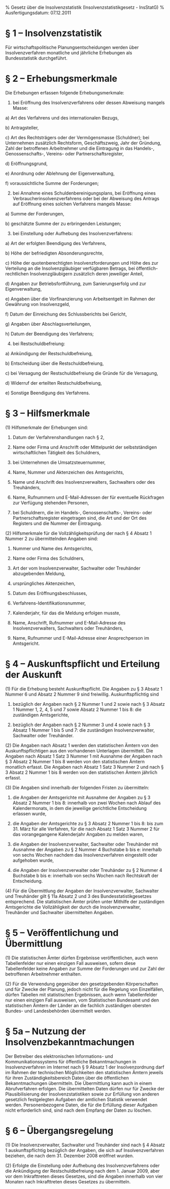 % Gesetz über die Insolvenzstatistik  (Insolvenzstatistikgesetz - InsStatG)
% Ausfertigungsdatum: 07.12.2011
 
# § 1 – Insolvenzstatistik

Für wirtschaftspolitische Planungsentscheidungen werden über Insolvenzverfahren monatliche und jährliche Erhebungen als Bundesstatistik durchgeführt.

# § 2 – Erhebungsmerkmale

Die Erhebungen erfassen folgende Erhebungsmerkmale:

1. bei Eröffnung des Insolvenzverfahrens oder dessen Abweisung mangels Masse:

a) Art des Verfahrens und des internationalen Bezugs,

b) Antragsteller,

c) Art des Rechtsträgers oder der Vermögensmasse (Schuldner); bei Unternehmen zusätzlich Rechtsform, Geschäftszweig, Jahr der Gründung, Zahl der betroffenen Arbeitnehmer und die Eintragung in das Handels-, Genossenschafts-, Vereins- oder Partnerschaftsregister,

d) Eröffnungsgrund,

e) Anordnung oder Ablehnung der Eigenverwaltung,

f) voraussichtliche Summe der Forderungen;

2. bei Annahme eines Schuldenbereinigungsplans, bei Eröffnung eines Verbraucherinsolvenzverfahrens oder bei der Abweisung des Antrags auf Eröffnung eines solchen Verfahrens mangels Masse:

a) Summe der Forderungen,

b) geschätzte Summe der zu erbringenden Leistungen;

3. bei Einstellung oder Aufhebung des Insolvenzverfahrens:

a) Art der erfolgten Beendigung des Verfahrens,

b) Höhe der befriedigten Absonderungsrechte,

c) Höhe der quotenberechtigten Insolvenzforderungen und Höhe des zur Verteilung an die Insolvenzgläubiger verfügbaren Betrags, bei öffentlich-rechtlichen Insolvenzgläubigern zusätzlich deren jeweiliger Anteil,

d) Angaben zur Betriebsfortführung, zum Sanierungserfolg und zur Eigenverwaltung,

e) Angaben über die Vorfinanzierung von Arbeitsentgelt im Rahmen der Gewährung von Insolvenzgeld,

f) Datum der Einreichung des Schlussberichts bei Gericht,

g) Angaben über Abschlagsverteilungen,

h) Datum der Beendigung des Verfahrens;

4. bei Restschuldbefreiung:

a) Ankündigung der Restschuldbefreiung,

b) Entscheidung über die Restschuldbefreiung,

c) bei Versagung der Restschuldbefreiung die Gründe für die Versagung,

d) Widerruf der erteilten Restschuldbefreiung,

e) Sonstige Beendigung des Verfahrens.

# § 3 – Hilfsmerkmale

(1) Hilfsmerkmale der Erhebungen sind:

1. Datum der Verfahrenshandlungen nach § 2,

2. Name oder Firma und Anschrift oder Mittelpunkt der selbstständigen wirtschaftlichen Tätigkeit des Schuldners,

3. bei Unternehmen die Umsatzsteuernummer,

4. Name, Nummer und Aktenzeichen des Amtsgerichts,

5. Name und Anschrift des Insolvenzverwalters, Sachwalters oder des Treuhänders,

6. Name, Rufnummern und E-Mail-Adressen der für eventuelle Rückfragen zur Verfügung stehenden Personen,

7. bei Schuldnern, die im Handels-, Genossenschafts-, Vereins- oder Partnerschaftsregister eingetragen sind, die Art und der Ort des Registers und die Nummer der Eintragung.

(2) Hilfsmerkmale für die Vollzähligkeitsprüfung der nach § 4 Absatz 1 Nummer 2 zu übermittelnden Angaben sind:

1. Nummer und Name des Amtsgerichts,

2. Name oder Firma des Schuldners,

3. Art der vom Insolvenzverwalter, Sachwalter oder Treuhänder abzugebenden Meldung,

4. ursprüngliches Aktenzeichen,

5. Datum des Eröffnungsbeschlusses,

6. Verfahrens-Identifikationsnummer,

7. Kalenderjahr, für das die Meldung erfolgen musste,

8. Name, Anschrift, Rufnummer und E-Mail-Adresse des Insolvenzverwalters, Sachwalters oder Treuhänders,

9. Name, Rufnummer und E-Mail-Adresse einer Ansprechperson im Amtsgericht.

# § 4 – Auskunftspflicht und Erteilung der Auskunft

(1) Für die Erhebung besteht Auskunftspflicht. Die Angaben zu § 3 Absatz 1 Nummer 6 und Absatz 2 Nummer 9 sind freiwillig. Auskunftspflichtig sind

1. bezüglich der Angaben nach § 2 Nummer 1 und 2 sowie nach § 3 Absatz 1 Nummer 1, 2, 4, 5 und 7 sowie Absatz 2 Nummer 1 bis 8: die zuständigen Amtsgerichte,

2. bezüglich der Angaben nach § 2 Nummer 3 und 4 sowie nach § 3 Absatz 1 Nummer 1 bis 5 und 7: die zuständigen Insolvenzverwalter, Sachwalter oder Treuhänder.

(2) Die Angaben nach Absatz 1 werden den statistischen Ämtern von den Auskunftspflichtigen aus den vorhandenen Unterlagen übermittelt. Die Angaben nach Absatz 1 Satz 3 Nummer 1 mit Ausnahme der Angaben nach § 3 Absatz 2 Nummer 1 bis 8 werden von den statistischen Ämtern monatlich erfasst. Die Angaben nach Absatz 1 Satz 3 Nummer 2 und nach § 3 Absatz 2 Nummer 1 bis 8 werden von den statistischen Ämtern jährlich erfasst.

(3) Die Angaben sind innerhalb der folgenden Fristen zu übermitteln:

1. die Angaben der Amtsgerichte mit Ausnahme der Angaben zu § 3 Absatz 2 Nummer 1 bis 8: innerhalb von zwei Wochen nach Ablauf des Kalendermonats, in dem die jeweilige gerichtliche Entscheidung erlassen wurde,

2. die Angaben der Amtsgerichte zu § 3 Absatz 2 Nummer 1 bis 8: bis zum 31. März für alle Verfahren, für die nach Absatz 1 Satz 3 Nummer 2 für das vorangegangene Kalenderjahr Angaben zu melden waren,

3. die Angaben der Insolvenzverwalter, Sachwalter oder Treuhänder mit Ausnahme der Angaben zu § 2 Nummer 4 Buchstabe b bis e: innerhalb von sechs Wochen nachdem das Insolvenzverfahren eingestellt oder aufgehoben wurde,

4. die Angaben der Insolvenzverwalter oder Treuhänder zu § 2 Nummer 4 Buchstabe b bis e: innerhalb von sechs Wochen nach Rechtskraft der Entscheidung.

(4) Für die Übermittlung der Angaben der Insolvenzverwalter, Sachwalter und Treuhänder gilt § 11a Absatz 2 und 3 des Bundesstatistikgesetzes entsprechend. Die statistischen Ämter prüfen unter Mithilfe der zuständigen Amtsgerichte die Vollzähligkeit der durch die Insolvenzverwalter, Treuhänder und Sachwalter übermittelten Angaben.

# § 5 – Veröffentlichung und Übermittlung

(1) Die statistischen Ämter dürfen Ergebnisse veröffentlichen, auch wenn Tabellenfelder nur einen einzigen Fall ausweisen, sofern diese Tabellenfelder keine Angaben zur Summe der Forderungen und zur Zahl der betroffenen Arbeitnehmer enthalten.

(2) Für die Verwendung gegenüber den gesetzgebenden Körperschaften und für Zwecke der Planung, jedoch nicht für die Regelung von Einzelfällen, dürfen Tabellen mit statistischen Ergebnissen, auch wenn Tabellenfelder nur einen einzigen Fall ausweisen, vom Statistischen Bundesamt und den statistischen Ämtern der Länder an die fachlich zuständigen obersten Bundes- und Landesbehörden übermittelt werden.

# § 5a – Nutzung der Insolvenzbekanntmachungen

Der Betreiber des elektronischen Informations- und Kommunikationssystems für öffentliche Bekanntmachungen in Insolvenzverfahren im Internet nach § 9 Absatz 1 der Insolvenzordnung darf im Rahmen der technischen Möglichkeiten den statistischen Ämtern jeweils für ihren Zuständigkeitsbereich Daten über die öffentlichen Bekanntmachungen übermitteln. Die Übermittlung kann auch in einem Abrufverfahren erfolgen. Die übermittelten Daten dürfen nur für Zwecke der Plausibilisierung der Insolvenzstatistiken sowie zur Erfüllung von anderen gesetzlich festgelegten Aufgaben der amtlichen Statistik verwendet werden. Personenbezogene Daten, die für die Erfüllung dieser Aufgaben nicht erforderlich sind, sind nach dem Empfang der Daten zu löschen.

# § 6 – Übergangsregelung

(1) Die Insolvenzverwalter, Sachwalter und Treuhänder sind nach § 4 Absatz 1 auskunftspflichtig bezüglich der Angaben, die sich auf Insolvenzverfahren beziehen, die nach dem 31. Dezember 2008 eröffnet wurden.

(2) Erfolgte die Einstellung oder Aufhebung des Insolvenzverfahrens oder die Ankündigung der Restschuldbefreiung nach dem 1. Januar 2009, aber vor dem Inkrafttreten dieses Gesetzes, sind die Angaben innerhalb von vier Monaten nach Inkrafttreten dieses Gesetzes zu übermitteln.
